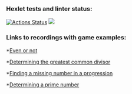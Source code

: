 ### Hexlet tests and linter status:

[![Actions Status](https://github.com/markelovalexdmi/frontend-project-44/workflows/hexlet-check/badge.svg)](https://github.com/markelovalexdmi/frontend-project-44/actions)
<a href="https://codeclimate.com/github/markelovalexdmi/frontend-project-44/maintainability"><img src="https://api.codeclimate.com/v1/badges/3d40e7d95135c7dc7312/maintainability" /></a>

### Links to recordings with game examples:

*[Even or not](https://asciinema.org/a/eN2rFExMjTLLT93KbVBgwwmvN)

*[Determining the greatest common divisor](https://asciinema.org/a/pDbZViCZBVqlJQG5QmwE4ynDd)

*[Finding a missing number in a progression](https://asciinema.org/a/qoD805BZ2l2Q2zs9GPuwZeb93)

*[Determining a prime number](https://asciinema.org/a/kguxfDwZX1EQHU2blS5Ioqwku)

